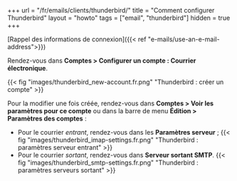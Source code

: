 +++
url = "/fr/emails/clients/thunderbird/"
title = "Comment configurer Thunderbird"
layout = "howto"
tags = ["email", "thunderbird"]
hidden = true
+++

[Rappel des informations de connexion]({{< ref "e-mails/use-an-e-mail-address">}})

Rendez-vous dans **Comptes > Configurer un compte : Courrier électronique**.

{{< fig "images/thunderbird_new-account.fr.png" "Thunderbird : créer un compte" >}}

Pour la modifier une fois créée, rendez-vous dans **Comptes > Voir les paramètres pour ce compte** ou dans la barre de menu **Édition > Paramètres des comptes** :

- Pour le courrier _entrant_, rendez-vous dans les **Paramètres serveur** ;
{{< fig "images/thunderbird_imap-settings.fr.png" "Thunderbird : paramètres serveur entrant" >}}
- Pour le courrier _sortant_, rendez-vous dans **Serveur sortant SMTP**.
{{< fig "images/thunderbird_smtp-settings.fr.png" "Thunderbird : paramètres serveurs sortant" >}}
